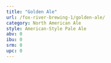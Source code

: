 ```yaml
---
title: "Golden Ale"
url: /fox-river-brewing-1/golden-ale/
category: North American Ale
style: American-Style Pale Ale
abv: 0
ibu: 0
srm: 0
upc: 0
---
```


